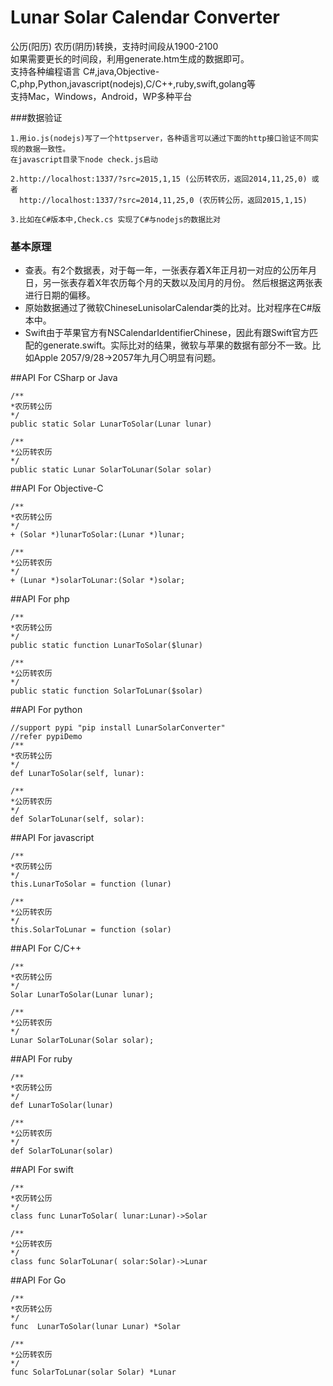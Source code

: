 # Lunar Solar Calendar Converter
公历(阳历) 农历(阴历)转换，支持时间段从1900-2100<br>
如果需要更长的时间段，利用generate.htm生成的数据即可。<br>
支持各种编程语言 C#,java,Objective-C,php,Python,javascript(nodejs),C/C++,ruby,swift,golang等<br>
支持Mac，Windows，Android，WP多种平台

###数据验证
```
1.用io.js(nodejs)写了一个httpserver，各种语言可以通过下面的http接口验证不同实现的数据一致性。
在javascript目录下node check.js启动

2.http://localhost:1337/?src=2015,1,15 (公历转农历，返回2014,11,25,0) 或者 
  http://localhost:1337/?src=2014,11,25,0 (农历转公历，返回2015,1,15)

3.比如在C#版本中,Check.cs 实现了C#与nodejs的数据比对
```

### 基本原理
* 查表。有2个数据表，对于每一年，一张表存着X年正月初一对应的公历年月日，另一张表存着X年农历每个月的天数以及闰月的月份。
然后根据这两张表进行日期的偏移。
* 原始数据通过了微软ChineseLunisolarCalendar类的比对。比对程序在C\#版本中。
* Swift由于苹果官方有NSCalendarIdentifierChinese，因此有跟Swift官方匹配的generate.swift。实际比对的结果，微软与苹果的数据有部分不一致。比如Apple 2057/9/28->2057年九月〇明显有问题。



##API For CSharp or Java
```
/**
*农历转公历
*/
public static Solar LunarToSolar(Lunar lunar)

/**
*公历转农历
*/
public static Lunar SolarToLunar(Solar solar)
```

##API For Objective-C
```
/**
*农历转公历
*/
+ (Solar *)lunarToSolar:(Lunar *)lunar;

/**
*公历转农历
*/
+ (Lunar *)solarToLunar:(Solar *)solar;
```

##API For php
```
/**
*农历转公历
*/
public static function LunarToSolar($lunar)

/**
*公历转农历
*/
public static function SolarToLunar($solar)
```

##API For python
```
//support pypi "pip install LunarSolarConverter"
//refer pypiDemo
/**
*农历转公历
*/
def LunarToSolar(self, lunar):

/**
*公历转农历
*/
def SolarToLunar(self, solar):
```

##API For javascript
```
/**
*农历转公历
*/
this.LunarToSolar = function (lunar)

/**
*公历转农历
*/
this.SolarToLunar = function (solar)
```

##API For C/C++
```
/**
*农历转公历
*/
Solar LunarToSolar(Lunar lunar);

/**
*公历转农历
*/
Lunar SolarToLunar(Solar solar);
```

##API For ruby
```
/**
*农历转公历
*/
def LunarToSolar(lunar)

/**
*公历转农历
*/
def SolarToLunar(solar)
```

##API For swift
```
/**
*农历转公历
*/
class func LunarToSolar( lunar:Lunar)->Solar

/**
*公历转农历
*/
class func SolarToLunar( solar:Solar)->Lunar
```

##API For Go
```
/**
*农历转公历
*/
func  LunarToSolar(lunar Lunar) *Solar

/**
*公历转农历
*/
func SolarToLunar(solar Solar) *Lunar
```